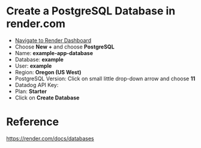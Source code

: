 # Create a PostgreSQL Database in render.com

- [Navigate to Render Dashboard](https://dashboard.render.com/)
- Choose **New +** and choose **PostgreSQL**
- Name: **example-app-database**
- Database: **example**
- User: **example**
- Region: **Oregon (US West)**
- PostgreSQL Version: Click on small little drop-down arrow and choose **11**
- Datadog API Key: 
- Plan: **Starter**
- Click on **Create Database**

# Reference

https://render.com/docs/databases

